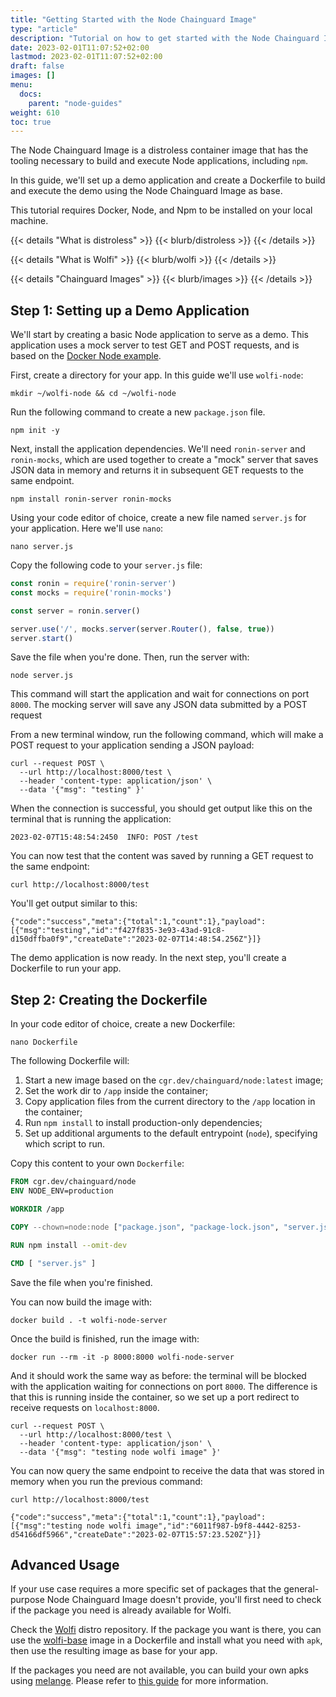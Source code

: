 ```yaml
---
title: "Getting Started with the Node Chainguard Image"
type: "article"
description: "Tutorial on how to get started with the Node Chainguard Image"
date: 2023-02-01T11:07:52+02:00
lastmod: 2023-02-01T11:07:52+02:00
draft: false
images: []
menu:
  docs:
    parent: "node-guides"
weight: 610
toc: true
---
```


The Node Chainguard Image is a distroless container image that has the tooling necessary to build and execute Node applications, including  `npm`.

In this guide, we'll set up a demo application and create a Dockerfile to build and execute the demo using the Node Chainguard Image as base.

This tutorial requires Docker, Node, and Npm to be installed on your local machine.

{{< details "What is distroless" >}}
{{< blurb/distroless >}}
{{< /details >}}

{{< details "What is Wolfi" >}}
{{< blurb/wolfi >}}
{{< /details >}}

{{< details "Chainguard Images" >}}
{{< blurb/images >}}
{{< /details >}}

## Step 1: Setting up a Demo Application

We'll start by creating a basic Node application to serve as a demo. This application uses a mock server to test GET and POST requests, and is based on the [Docker Node example](https://docs.docker.com/language/nodejs/build-images/).

First, create a directory for your app. In this guide we'll use `wolfi-node`:

```shell
mkdir ~/wolfi-node && cd ~/wolfi-node
```

Run the following command to create a new `package.json` file.

```shell
npm init -y
```

Next, install the application dependencies. We'll need `ronin-server` and `ronin-mocks`, which are used together to create a "mock" server that saves JSON data in memory and returns it in subsequent GET requests to the same endpoint.

```shell
npm install ronin-server ronin-mocks
```

Using your code editor of choice, create a new file named `server.js` for your application. Here we'll use `nano`:

```shell
nano server.js
```

Copy the following code to your `server.js` file:

```js
const ronin = require('ronin-server')
const mocks = require('ronin-mocks')

const server = ronin.server()

server.use('/', mocks.server(server.Router(), false, true))
server.start()
```

Save the file when you're done. Then, run the server with:

```shell
node server.js
```

This command will start the application and wait for connections on port `8000`. The mocking server will save any JSON data submitted by a POST request

From a new terminal window, run the following command, which will make a POST request to your application sending a JSON payload:

```shell
curl --request POST \
  --url http://localhost:8000/test \
  --header 'content-type: application/json' \
  --data '{"msg": "testing" }'
```

When the connection is successful, you should get output like this on the terminal that is running the application:

```shell
2023-02-07T15:48:54:2450  INFO: POST /test
```
You can now test that the content was saved by running a GET request to the same endpoint:

```shell
curl http://localhost:8000/test
```

You'll get output similar to this:

```shell
{"code":"success","meta":{"total":1,"count":1},"payload":[{"msg":"testing","id":"f427f835-3e93-43ad-91c8-d150dffba0f9","createDate":"2023-02-07T14:48:54.256Z"}]}
```

The demo application is now ready. In the next step, you'll create a Dockerfile to run your app.

## Step 2: Creating the Dockerfile

In your code editor of choice, create a new Dockerfile:

```shell
nano Dockerfile
```
The following Dockerfile will:

1. Start a new image based on the `cgr.dev/chainguard/node:latest` image;
2. Set the work dir to `/app` inside the container;
3. Copy application files from the current directory to the `/app` location in the container;
4. Run `npm install` to install production-only dependencies;
7. Set up additional arguments to the default entrypoint (`node`), specifying which script to run.

Copy this content to your own `Dockerfile`:

```Dockerfile
FROM cgr.dev/chainguard/node
ENV NODE_ENV=production

WORKDIR /app

COPY --chown=node:node ["package.json", "package-lock.json", "server.js", "./"]

RUN npm install --omit-dev

CMD [ "server.js" ]
```
Save the file when you're finished.

You can now build the image with:

```shell
docker build . -t wolfi-node-server
```

Once the build is finished, run the image with:

```shell
docker run --rm -it -p 8000:8000 wolfi-node-server
```

And it should work the same way as before: the terminal will be blocked with the application waiting for connections on port `8000`. The difference is that this is running inside the container, so we set up a port redirect to receive requests on `localhost:8000`.

```shell
curl --request POST \
  --url http://localhost:8000/test \
  --header 'content-type: application/json' \
  --data '{"msg": "testing node wolfi image" }'
```
You can now query the same endpoint to receive the data that was stored in memory when you run the previous command:

```shell
curl http://localhost:8000/test
```
```shell
{"code":"success","meta":{"total":1,"count":1},"payload":[{"msg":"testing node wolfi image","id":"6011f987-b9f8-4442-8253-d54166df5966","createDate":"2023-02-07T15:57:23.520Z"}]}
```

## Advanced Usage

If your use case requires a more specific set of packages that the general-purpose Node Chainguard Image doesn't provide, you'll first need to check if the package you need is already available for Wolfi.

Check the [Wolfi](https://github.com/wolfi-dev/os) distro repository. If the package you want is there, you can use the [wolfi-base](/chainguard/chainguard-images/reference/wolfi-base/overview) image in a Dockerfile and install what you need with `apk`, then use the resulting image as base for your app.

If the packages you need are not available, you can build your own apks using [melange](/open-source/melange/overview). Please refer to [this guide](/open-source/melange/tutorials/getting-started-with-melange/) for more information.
